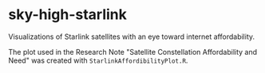 # sky-high-starlink
Visualizations of Starlink satellites with an eye toward internet affordability.

The plot used in the Research Note "Satellite Constellation Affordability and Need" was created with `StarlinkAffordibilityPlot.R`.
